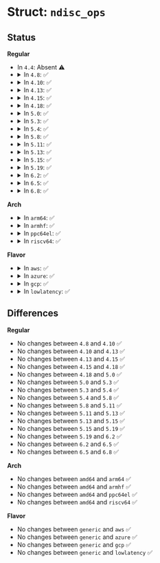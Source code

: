 # Struct: <code>ndisc_ops</code>

## Status
<b>Regular</b>
<ul>
<li>
In <code>4.4</code>: Absent ⚠️
</li>
<li>
<details>
<summary>In <code>4.8</code>: ✅</summary>

```c
struct ndisc_ops {
    int (*is_useropt)(u8);
    int (*parse_options)(const struct net_device *, struct nd_opt_hdr *, struct ndisc_options *);
    void (*update)(const struct net_device *, struct neighbour *, u32, u8, const struct ndisc_options *);
    int (*opt_addr_space)(const struct net_device *, u8, struct neighbour *, u8 *, u8 **);
    void (*fill_addr_option)(const struct net_device *, struct sk_buff *, u8, const u8 *);
    void (*prefix_rcv_add_addr)(struct net *, struct net_device *, const struct prefix_info *, struct inet6_dev *, struct in6_addr *, int, u32, bool, bool, __u32, u32, bool);
};
```
</details>
</li>
<li>
<details>
<summary>In <code>4.10</code>: ✅</summary>

```c
struct ndisc_ops {
    int (*is_useropt)(u8);
    int (*parse_options)(const struct net_device *, struct nd_opt_hdr *, struct ndisc_options *);
    void (*update)(const struct net_device *, struct neighbour *, u32, u8, const struct ndisc_options *);
    int (*opt_addr_space)(const struct net_device *, u8, struct neighbour *, u8 *, u8 **);
    void (*fill_addr_option)(const struct net_device *, struct sk_buff *, u8, const u8 *);
    void (*prefix_rcv_add_addr)(struct net *, struct net_device *, const struct prefix_info *, struct inet6_dev *, struct in6_addr *, int, u32, bool, bool, __u32, u32, bool);
};
```
</details>
</li>
<li>
<details>
<summary>In <code>4.13</code>: ✅</summary>

```c
struct ndisc_ops {
    int (*is_useropt)(u8);
    int (*parse_options)(const struct net_device *, struct nd_opt_hdr *, struct ndisc_options *);
    void (*update)(const struct net_device *, struct neighbour *, u32, u8, const struct ndisc_options *);
    int (*opt_addr_space)(const struct net_device *, u8, struct neighbour *, u8 *, u8 **);
    void (*fill_addr_option)(const struct net_device *, struct sk_buff *, u8, const u8 *);
    void (*prefix_rcv_add_addr)(struct net *, struct net_device *, const struct prefix_info *, struct inet6_dev *, struct in6_addr *, int, u32, bool, bool, __u32, u32, bool);
};
```
</details>
</li>
<li>
<details>
<summary>In <code>4.15</code>: ✅</summary>

```c
struct ndisc_ops {
    int (*is_useropt)(u8);
    int (*parse_options)(const struct net_device *, struct nd_opt_hdr *, struct ndisc_options *);
    void (*update)(const struct net_device *, struct neighbour *, u32, u8, const struct ndisc_options *);
    int (*opt_addr_space)(const struct net_device *, u8, struct neighbour *, u8 *, u8 **);
    void (*fill_addr_option)(const struct net_device *, struct sk_buff *, u8, const u8 *);
    void (*prefix_rcv_add_addr)(struct net *, struct net_device *, const struct prefix_info *, struct inet6_dev *, struct in6_addr *, int, u32, bool, bool, __u32, u32, bool);
};
```
</details>
</li>
<li>
<details>
<summary>In <code>4.18</code>: ✅</summary>

```c
struct ndisc_ops {
    int (*is_useropt)(u8);
    int (*parse_options)(const struct net_device *, struct nd_opt_hdr *, struct ndisc_options *);
    void (*update)(const struct net_device *, struct neighbour *, u32, u8, const struct ndisc_options *);
    int (*opt_addr_space)(const struct net_device *, u8, struct neighbour *, u8 *, u8 **);
    void (*fill_addr_option)(const struct net_device *, struct sk_buff *, u8, const u8 *);
    void (*prefix_rcv_add_addr)(struct net *, struct net_device *, const struct prefix_info *, struct inet6_dev *, struct in6_addr *, int, u32, bool, bool, __u32, u32, bool);
};
```
</details>
</li>
<li>
<details>
<summary>In <code>5.0</code>: ✅</summary>

```c
struct ndisc_ops {
    int (*is_useropt)(u8);
    int (*parse_options)(const struct net_device *, struct nd_opt_hdr *, struct ndisc_options *);
    void (*update)(const struct net_device *, struct neighbour *, u32, u8, const struct ndisc_options *);
    int (*opt_addr_space)(const struct net_device *, u8, struct neighbour *, u8 *, u8 **);
    void (*fill_addr_option)(const struct net_device *, struct sk_buff *, u8, const u8 *);
    void (*prefix_rcv_add_addr)(struct net *, struct net_device *, const struct prefix_info *, struct inet6_dev *, struct in6_addr *, int, u32, bool, bool, __u32, u32, bool);
};
```
</details>
</li>
<li>
<details>
<summary>In <code>5.3</code>: ✅</summary>

```c
struct ndisc_ops {
    int (*is_useropt)(u8);
    int (*parse_options)(const struct net_device *, struct nd_opt_hdr *, struct ndisc_options *);
    void (*update)(const struct net_device *, struct neighbour *, u32, u8, const struct ndisc_options *);
    int (*opt_addr_space)(const struct net_device *, u8, struct neighbour *, u8 *, u8 **);
    void (*fill_addr_option)(const struct net_device *, struct sk_buff *, u8, const u8 *);
    void (*prefix_rcv_add_addr)(struct net *, struct net_device *, const struct prefix_info *, struct inet6_dev *, struct in6_addr *, int, u32, bool, bool, __u32, u32, bool);
};
```
</details>
</li>
<li>
<details>
<summary>In <code>5.4</code>: ✅</summary>

```c
struct ndisc_ops {
    int (*is_useropt)(u8);
    int (*parse_options)(const struct net_device *, struct nd_opt_hdr *, struct ndisc_options *);
    void (*update)(const struct net_device *, struct neighbour *, u32, u8, const struct ndisc_options *);
    int (*opt_addr_space)(const struct net_device *, u8, struct neighbour *, u8 *, u8 **);
    void (*fill_addr_option)(const struct net_device *, struct sk_buff *, u8, const u8 *);
    void (*prefix_rcv_add_addr)(struct net *, struct net_device *, const struct prefix_info *, struct inet6_dev *, struct in6_addr *, int, u32, bool, bool, __u32, u32, bool);
};
```
</details>
</li>
<li>
<details>
<summary>In <code>5.8</code>: ✅</summary>

```c
struct ndisc_ops {
    int (*is_useropt)(u8);
    int (*parse_options)(const struct net_device *, struct nd_opt_hdr *, struct ndisc_options *);
    void (*update)(const struct net_device *, struct neighbour *, u32, u8, const struct ndisc_options *);
    int (*opt_addr_space)(const struct net_device *, u8, struct neighbour *, u8 *, u8 **);
    void (*fill_addr_option)(const struct net_device *, struct sk_buff *, u8, const u8 *);
    void (*prefix_rcv_add_addr)(struct net *, struct net_device *, const struct prefix_info *, struct inet6_dev *, struct in6_addr *, int, u32, bool, bool, __u32, u32, bool);
};
```
</details>
</li>
<li>
<details>
<summary>In <code>5.11</code>: ✅</summary>

```c
struct ndisc_ops {
    int (*is_useropt)(u8);
    int (*parse_options)(const struct net_device *, struct nd_opt_hdr *, struct ndisc_options *);
    void (*update)(const struct net_device *, struct neighbour *, u32, u8, const struct ndisc_options *);
    int (*opt_addr_space)(const struct net_device *, u8, struct neighbour *, u8 *, u8 **);
    void (*fill_addr_option)(const struct net_device *, struct sk_buff *, u8, const u8 *);
    void (*prefix_rcv_add_addr)(struct net *, struct net_device *, const struct prefix_info *, struct inet6_dev *, struct in6_addr *, int, u32, bool, bool, __u32, u32, bool);
};
```
</details>
</li>
<li>
<details>
<summary>In <code>5.13</code>: ✅</summary>

```c
struct ndisc_ops {
    int (*is_useropt)(u8);
    int (*parse_options)(const struct net_device *, struct nd_opt_hdr *, struct ndisc_options *);
    void (*update)(const struct net_device *, struct neighbour *, u32, u8, const struct ndisc_options *);
    int (*opt_addr_space)(const struct net_device *, u8, struct neighbour *, u8 *, u8 **);
    void (*fill_addr_option)(const struct net_device *, struct sk_buff *, u8, const u8 *);
    void (*prefix_rcv_add_addr)(struct net *, struct net_device *, const struct prefix_info *, struct inet6_dev *, struct in6_addr *, int, u32, bool, bool, __u32, u32, bool);
};
```
</details>
</li>
<li>
<details>
<summary>In <code>5.15</code>: ✅</summary>

```c
struct ndisc_ops {
    int (*is_useropt)(u8);
    int (*parse_options)(const struct net_device *, struct nd_opt_hdr *, struct ndisc_options *);
    void (*update)(const struct net_device *, struct neighbour *, u32, u8, const struct ndisc_options *);
    int (*opt_addr_space)(const struct net_device *, u8, struct neighbour *, u8 *, u8 **);
    void (*fill_addr_option)(const struct net_device *, struct sk_buff *, u8, const u8 *);
    void (*prefix_rcv_add_addr)(struct net *, struct net_device *, const struct prefix_info *, struct inet6_dev *, struct in6_addr *, int, u32, bool, bool, __u32, u32, bool);
};
```
</details>
</li>
<li>
<details>
<summary>In <code>5.19</code>: ✅</summary>

```c
struct ndisc_ops {
    int (*is_useropt)(u8);
    int (*parse_options)(const struct net_device *, struct nd_opt_hdr *, struct ndisc_options *);
    void (*update)(const struct net_device *, struct neighbour *, u32, u8, const struct ndisc_options *);
    int (*opt_addr_space)(const struct net_device *, u8, struct neighbour *, u8 *, u8 **);
    void (*fill_addr_option)(const struct net_device *, struct sk_buff *, u8, const u8 *);
    void (*prefix_rcv_add_addr)(struct net *, struct net_device *, const struct prefix_info *, struct inet6_dev *, struct in6_addr *, int, u32, bool, bool, __u32, u32, bool);
};
```
</details>
</li>
<li>
<details>
<summary>In <code>6.2</code>: ✅</summary>

```c
struct ndisc_ops {
    int (*is_useropt)(u8);
    int (*parse_options)(const struct net_device *, struct nd_opt_hdr *, struct ndisc_options *);
    void (*update)(const struct net_device *, struct neighbour *, u32, u8, const struct ndisc_options *);
    int (*opt_addr_space)(const struct net_device *, u8, struct neighbour *, u8 *, u8 **);
    void (*fill_addr_option)(const struct net_device *, struct sk_buff *, u8, const u8 *);
    void (*prefix_rcv_add_addr)(struct net *, struct net_device *, const struct prefix_info *, struct inet6_dev *, struct in6_addr *, int, u32, bool, bool, __u32, u32, bool);
};
```
</details>
</li>
<li>
<details>
<summary>In <code>6.5</code>: ✅</summary>

```c
struct ndisc_ops {
    int (*is_useropt)(u8);
    int (*parse_options)(const struct net_device *, struct nd_opt_hdr *, struct ndisc_options *);
    void (*update)(const struct net_device *, struct neighbour *, u32, u8, const struct ndisc_options *);
    int (*opt_addr_space)(const struct net_device *, u8, struct neighbour *, u8 *, u8 **);
    void (*fill_addr_option)(const struct net_device *, struct sk_buff *, u8, const u8 *);
    void (*prefix_rcv_add_addr)(struct net *, struct net_device *, const struct prefix_info *, struct inet6_dev *, struct in6_addr *, int, u32, bool, bool, __u32, u32, bool);
};
```
</details>
</li>
<li>
<details>
<summary>In <code>6.8</code>: ✅</summary>

```c
struct ndisc_ops {
    int (*is_useropt)(u8);
    int (*parse_options)(const struct net_device *, struct nd_opt_hdr *, struct ndisc_options *);
    void (*update)(const struct net_device *, struct neighbour *, u32, u8, const struct ndisc_options *);
    int (*opt_addr_space)(const struct net_device *, u8, struct neighbour *, u8 *, u8 **);
    void (*fill_addr_option)(const struct net_device *, struct sk_buff *, u8, const u8 *);
    void (*prefix_rcv_add_addr)(struct net *, struct net_device *, const struct prefix_info *, struct inet6_dev *, struct in6_addr *, int, u32, bool, bool, __u32, u32, bool);
};
```
</details>
</li>
</ul>
<b>Arch</b>
<ul>
<li>
<details>
<summary>In <code>arm64</code>: ✅</summary>

```c
struct ndisc_ops {
    int (*is_useropt)(u8);
    int (*parse_options)(const struct net_device *, struct nd_opt_hdr *, struct ndisc_options *);
    void (*update)(const struct net_device *, struct neighbour *, u32, u8, const struct ndisc_options *);
    int (*opt_addr_space)(const struct net_device *, u8, struct neighbour *, u8 *, u8 **);
    void (*fill_addr_option)(const struct net_device *, struct sk_buff *, u8, const u8 *);
    void (*prefix_rcv_add_addr)(struct net *, struct net_device *, const struct prefix_info *, struct inet6_dev *, struct in6_addr *, int, u32, bool, bool, __u32, u32, bool);
};
```
</details>
</li>
<li>
<details>
<summary>In <code>armhf</code>: ✅</summary>

```c
struct ndisc_ops {
    int (*is_useropt)(u8);
    int (*parse_options)(const struct net_device *, struct nd_opt_hdr *, struct ndisc_options *);
    void (*update)(const struct net_device *, struct neighbour *, u32, u8, const struct ndisc_options *);
    int (*opt_addr_space)(const struct net_device *, u8, struct neighbour *, u8 *, u8 **);
    void (*fill_addr_option)(const struct net_device *, struct sk_buff *, u8, const u8 *);
    void (*prefix_rcv_add_addr)(struct net *, struct net_device *, const struct prefix_info *, struct inet6_dev *, struct in6_addr *, int, u32, bool, bool, __u32, u32, bool);
};
```
</details>
</li>
<li>
<details>
<summary>In <code>ppc64el</code>: ✅</summary>

```c
struct ndisc_ops {
    int (*is_useropt)(u8);
    int (*parse_options)(const struct net_device *, struct nd_opt_hdr *, struct ndisc_options *);
    void (*update)(const struct net_device *, struct neighbour *, u32, u8, const struct ndisc_options *);
    int (*opt_addr_space)(const struct net_device *, u8, struct neighbour *, u8 *, u8 **);
    void (*fill_addr_option)(const struct net_device *, struct sk_buff *, u8, const u8 *);
    void (*prefix_rcv_add_addr)(struct net *, struct net_device *, const struct prefix_info *, struct inet6_dev *, struct in6_addr *, int, u32, bool, bool, __u32, u32, bool);
};
```
</details>
</li>
<li>
<details>
<summary>In <code>riscv64</code>: ✅</summary>

```c
struct ndisc_ops {
    int (*is_useropt)(u8);
    int (*parse_options)(const struct net_device *, struct nd_opt_hdr *, struct ndisc_options *);
    void (*update)(const struct net_device *, struct neighbour *, u32, u8, const struct ndisc_options *);
    int (*opt_addr_space)(const struct net_device *, u8, struct neighbour *, u8 *, u8 **);
    void (*fill_addr_option)(const struct net_device *, struct sk_buff *, u8, const u8 *);
    void (*prefix_rcv_add_addr)(struct net *, struct net_device *, const struct prefix_info *, struct inet6_dev *, struct in6_addr *, int, u32, bool, bool, __u32, u32, bool);
};
```
</details>
</li>
</ul>
<b>Flavor</b>
<ul>
<li>
<details>
<summary>In <code>aws</code>: ✅</summary>

```c
struct ndisc_ops {
    int (*is_useropt)(u8);
    int (*parse_options)(const struct net_device *, struct nd_opt_hdr *, struct ndisc_options *);
    void (*update)(const struct net_device *, struct neighbour *, u32, u8, const struct ndisc_options *);
    int (*opt_addr_space)(const struct net_device *, u8, struct neighbour *, u8 *, u8 **);
    void (*fill_addr_option)(const struct net_device *, struct sk_buff *, u8, const u8 *);
    void (*prefix_rcv_add_addr)(struct net *, struct net_device *, const struct prefix_info *, struct inet6_dev *, struct in6_addr *, int, u32, bool, bool, __u32, u32, bool);
};
```
</details>
</li>
<li>
<details>
<summary>In <code>azure</code>: ✅</summary>

```c
struct ndisc_ops {
    int (*is_useropt)(u8);
    int (*parse_options)(const struct net_device *, struct nd_opt_hdr *, struct ndisc_options *);
    void (*update)(const struct net_device *, struct neighbour *, u32, u8, const struct ndisc_options *);
    int (*opt_addr_space)(const struct net_device *, u8, struct neighbour *, u8 *, u8 **);
    void (*fill_addr_option)(const struct net_device *, struct sk_buff *, u8, const u8 *);
    void (*prefix_rcv_add_addr)(struct net *, struct net_device *, const struct prefix_info *, struct inet6_dev *, struct in6_addr *, int, u32, bool, bool, __u32, u32, bool);
};
```
</details>
</li>
<li>
<details>
<summary>In <code>gcp</code>: ✅</summary>

```c
struct ndisc_ops {
    int (*is_useropt)(u8);
    int (*parse_options)(const struct net_device *, struct nd_opt_hdr *, struct ndisc_options *);
    void (*update)(const struct net_device *, struct neighbour *, u32, u8, const struct ndisc_options *);
    int (*opt_addr_space)(const struct net_device *, u8, struct neighbour *, u8 *, u8 **);
    void (*fill_addr_option)(const struct net_device *, struct sk_buff *, u8, const u8 *);
    void (*prefix_rcv_add_addr)(struct net *, struct net_device *, const struct prefix_info *, struct inet6_dev *, struct in6_addr *, int, u32, bool, bool, __u32, u32, bool);
};
```
</details>
</li>
<li>
<details>
<summary>In <code>lowlatency</code>: ✅</summary>

```c
struct ndisc_ops {
    int (*is_useropt)(u8);
    int (*parse_options)(const struct net_device *, struct nd_opt_hdr *, struct ndisc_options *);
    void (*update)(const struct net_device *, struct neighbour *, u32, u8, const struct ndisc_options *);
    int (*opt_addr_space)(const struct net_device *, u8, struct neighbour *, u8 *, u8 **);
    void (*fill_addr_option)(const struct net_device *, struct sk_buff *, u8, const u8 *);
    void (*prefix_rcv_add_addr)(struct net *, struct net_device *, const struct prefix_info *, struct inet6_dev *, struct in6_addr *, int, u32, bool, bool, __u32, u32, bool);
};
```
</details>
</li>
</ul>

## Differences
<b>Regular</b>
<ul>
<li>
No changes between <code>4.8</code> and <code>4.10</code> ✅
</li>
<li>
No changes between <code>4.10</code> and <code>4.13</code> ✅
</li>
<li>
No changes between <code>4.13</code> and <code>4.15</code> ✅
</li>
<li>
No changes between <code>4.15</code> and <code>4.18</code> ✅
</li>
<li>
No changes between <code>4.18</code> and <code>5.0</code> ✅
</li>
<li>
No changes between <code>5.0</code> and <code>5.3</code> ✅
</li>
<li>
No changes between <code>5.3</code> and <code>5.4</code> ✅
</li>
<li>
No changes between <code>5.4</code> and <code>5.8</code> ✅
</li>
<li>
No changes between <code>5.8</code> and <code>5.11</code> ✅
</li>
<li>
No changes between <code>5.11</code> and <code>5.13</code> ✅
</li>
<li>
No changes between <code>5.13</code> and <code>5.15</code> ✅
</li>
<li>
No changes between <code>5.15</code> and <code>5.19</code> ✅
</li>
<li>
No changes between <code>5.19</code> and <code>6.2</code> ✅
</li>
<li>
No changes between <code>6.2</code> and <code>6.5</code> ✅
</li>
<li>
No changes between <code>6.5</code> and <code>6.8</code> ✅
</li>
</ul>
<b>Arch</b>
<ul>
<li>
No changes between <code>amd64</code> and <code>arm64</code> ✅
</li>
<li>
No changes between <code>amd64</code> and <code>armhf</code> ✅
</li>
<li>
No changes between <code>amd64</code> and <code>ppc64el</code> ✅
</li>
<li>
No changes between <code>amd64</code> and <code>riscv64</code> ✅
</li>
</ul>
<b>Flavor</b>
<ul>
<li>
No changes between <code>generic</code> and <code>aws</code> ✅
</li>
<li>
No changes between <code>generic</code> and <code>azure</code> ✅
</li>
<li>
No changes between <code>generic</code> and <code>gcp</code> ✅
</li>
<li>
No changes between <code>generic</code> and <code>lowlatency</code> ✅
</li>
</ul>
